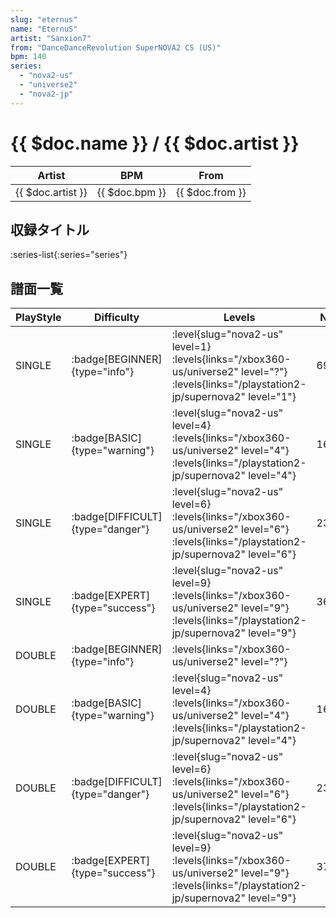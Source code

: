 ```yaml
---
slug: "eternus"
name: "EternuS"
artist: "Sanxion7"
from: "DanceDanceRevolution SuperNOVA2 CS (US)"
bpm: 140
series:
  - "nova2-us"
  - "universe2"
  - "nova2-jp"
---
```


# {{ $doc.name }} / {{ $doc.artist }}

|Artist|BPM|From|
|------|---|----|
|{{ $doc.artist }}|{{ $doc.bpm }}|{{ $doc.from }}|

## 収録タイトル

:series-list{:series="series"}

## 譜面一覧

|PlayStyle|Difficulty|Levels|Notes|Movie|
|---------|----------|------|-----|-----|
|SINGLE| :badge[BEGINNER]{type="info"}|<div class="field is-grouped is-grouped-multiline"> :level{slug="nova2-us" level=1} :levels{links="/xbox360-us/universe2" level="?"}  :levels{links="/playstation2-jp/supernova2" level="1"}</div>|69/0||
|SINGLE| :badge[BASIC]{type="warning"}|<div class="field is-grouped is-grouped-multiline"> :level{slug="nova2-us" level=4} :levels{links="/xbox360-us/universe2" level="4"}  :levels{links="/playstation2-jp/supernova2" level="4"}</div>|163/6||
|SINGLE| :badge[DIFFICULT]{type="danger"}|<div class="field is-grouped is-grouped-multiline"> :level{slug="nova2-us" level=6} :levels{links="/xbox360-us/universe2" level="6"}  :levels{links="/playstation2-jp/supernova2" level="6"}</div>|233/25||
|SINGLE| :badge[EXPERT]{type="success"}|<div class="field is-grouped is-grouped-multiline"> :level{slug="nova2-us" level=9} :levels{links="/xbox360-us/universe2" level="9"}  :levels{links="/playstation2-jp/supernova2" level="9"}</div>|368/17||
|DOUBLE| :badge[BEGINNER]{type="info"}|<div class="field is-grouped is-grouped-multiline"> :levels{links="/xbox360-us/universe2" level="?"}</div>|||
|DOUBLE| :badge[BASIC]{type="warning"}|<div class="field is-grouped is-grouped-multiline"> :level{slug="nova2-us" level=4} :levels{links="/xbox360-us/universe2" level="4"}  :levels{links="/playstation2-jp/supernova2" level="4"}</div>|163/6||
|DOUBLE| :badge[DIFFICULT]{type="danger"}|<div class="field is-grouped is-grouped-multiline"> :level{slug="nova2-us" level=6} :levels{links="/xbox360-us/universe2" level="6"}  :levels{links="/playstation2-jp/supernova2" level="6"}</div>|239/36||
|DOUBLE| :badge[EXPERT]{type="success"}|<div class="field is-grouped is-grouped-multiline"> :level{slug="nova2-us" level=9} :levels{links="/xbox360-us/universe2" level="9"}  :levels{links="/playstation2-jp/supernova2" level="9"}</div>|372/1||
